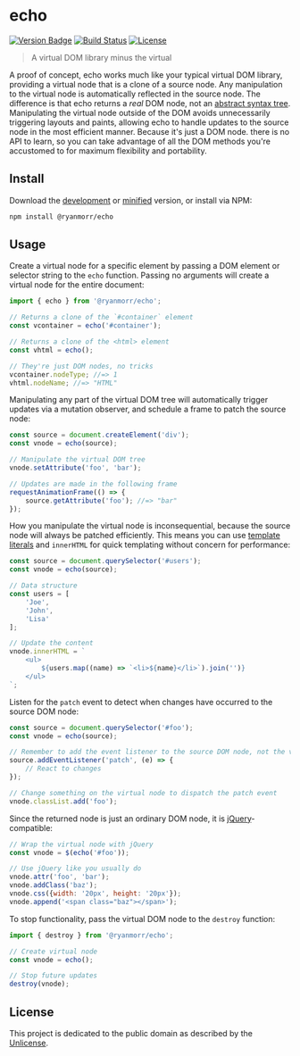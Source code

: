 # echo

[![Version Badge][version-image]][project-url]
[![Build Status][build-image]][build-url]
[![License][license-image]][license-url]

> A virtual DOM library minus the virtual

A proof of concept, echo works much like your typical virtual DOM library, providing a virtual node that is a clone of a source node. Any manipulation to the virtual node is automatically reflected in the source node. The difference is that echo returns a *real* DOM node, not an [abstract syntax tree](https://en.wikipedia.org/wiki/Abstract_syntax_tree). Manipulating the virtual node outside of the DOM avoids unnecessarily triggering layouts and paints, allowing echo to handle updates to the source node in the most efficient manner. Because it's just a DOM node. there is no API to learn, so you can take advantage of all the DOM methods you're accustomed to for maximum flexibility and portability.

## Install

Download the [development](http://github.com/ryanmorr/echo/raw/master/dist/echo.js) or [minified](http://github.com/ryanmorr/echo/raw/master/dist/echo.min.js) version, or install via NPM:

``` sh
npm install @ryanmorr/echo
```

## Usage

Create a virtual node for a specific element by passing a DOM element or selector string to the `echo` function. Passing no arguments will create a virtual node for the entire document:

``` javascript
import { echo } from '@ryanmorr/echo';

// Returns a clone of the `#container` element
const vcontainer = echo('#container');

// Returns a clone of the <html> element
const vhtml = echo();

// They're just DOM nodes, no tricks
vcontainer.nodeType; //=> 1
vhtml.nodeName; //=> "HTML"
```

Manipulating any part of the virtual DOM tree will automatically trigger updates via a mutation observer, and schedule a frame to patch the source node:

``` javascript
const source = document.createElement('div');
const vnode = echo(source);

// Manipulate the virtual DOM tree
vnode.setAttribute('foo', 'bar');

// Updates are made in the following frame
requestAnimationFrame(() => {
    source.getAttribute('foo'); //=> "bar"
});
```

How you manipulate the virtual node is inconsequential, because the source node will always be patched efficiently. This means you can use [template literals](https://developer.mozilla.org/en-US/docs/Web/JavaScript/Reference/Template_literals) and `innerHTML` for quick templating without concern for performance:

``` javascript
const source = document.querySelector('#users');
const vnode = echo(source);

// Data structure
const users = [
    'Joe',
    'John',
    'Lisa'
];

// Update the content
vnode.innerHTML = `
    <ul>  
        ${users.map((name) => `<li>${name}</li>`).join('')}
    </ul>
`;
```

Listen for the `patch` event to detect when changes have occurred to the source DOM node:

``` javascript
const source = document.querySelector('#foo');
const vnode = echo(source);

// Remember to add the event listener to the source DOM node, not the virtual DOM node!
source.addEventListener('patch', (e) => {
    // React to changes
});

// Change something on the virtual node to dispatch the patch event
vnode.classList.add('foo');
```

Since the returned node is just an ordinary DOM node, it is [jQuery](http://jquery.com/)-compatible:

``` javascript
// Wrap the virtual node with jQuery
const vnode = $(echo('#foo'));

// Use jQuery like you usually do
vnode.attr('foo', 'bar');
vnode.addClass('baz');
vnode.css({width: '20px', height: '20px'});
vnode.append('<span class="baz"></span>');
```

To stop functionality, pass the virtual DOM node to the `destroy` function:

``` javascript
import { destroy } from '@ryanmorr/echo';

// Create virtual node
const vnode = echo();

// Stop future updates
destroy(vnode);
```

## License

This project is dedicated to the public domain as described by the [Unlicense](http://unlicense.org/).

[project-url]: https://github.com/ryanmorr/echo
[version-image]: https://badge.fury.io/gh/ryanmorr%2Fecho.svg
[build-url]: https://travis-ci.org/ryanmorr/echo
[build-image]: https://travis-ci.org/ryanmorr/echo.svg
[license-image]: https://img.shields.io/badge/license-Unlicense-blue.svg
[license-url]: UNLICENSE